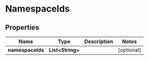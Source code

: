 
# NamespaceIds

## Properties
Name | Type | Description | Notes
------------ | ------------- | ------------- | -------------
**namespaceIds** | **List&lt;String&gt;** |  |  [optional]




